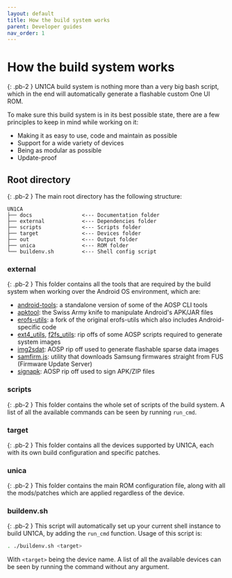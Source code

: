 ```yaml
---
layout: default
title: How the build system works
parent: Developer guides
nav_order: 1
---
```


# How the build system works
{: .pb-2 }
UN1CA build system is nothing more than a very big bash script, which in the end will automatically generate a flashable custom One UI ROM.

To make sure this build system is in its best possible state, there are a few principles to keep in mind while working on it:
- Making it as easy to use, code and maintain as possible
- Support for a wide variety of devices
- Being as modular as possible
- Update-proof

## Root directory
{: .pb-2 }
The main root directory has the following structure:

```tree
UN1CA
├── docs                <--- Documentation folder
├── external            <--- Dependencies folder
├── scripts             <--- Scripts folder
├── target              <--- Devices folder
├── out                 <--- Output folder
├── unica               <--- ROM folder
└── buildenv.sh         <--- Shell config script
```

### **external**
{: .pb-2 }
This folder contains all the tools that are required by the build system when working over the Android OS environment, which are:
- [android-tools](https://github.com/nmeum/android-tools): a standalone version of some of the AOSP CLI tools
- [apktool](https://github.com/iBotPeaches/Apktool): the Swiss Army knife to manipulate Android's APK/JAR files
- [erofs-utils](https://github.com/sekaiacg/erofs-utils): a fork of the original erofs-utils which also includes Android-specific code
- [ext4_utils](https://android.googlesource.com/platform/system/extras/+/refs/heads/main/ext4_utils/), [f2fs_utils](https://android.googlesource.com/platform/system/extras/+/refs/heads/main/f2fs_utils/): rip offs of some AOSP scripts required to generate system images
- [img2sdat](https://github.com/BlackMesa123/img2sdat): AOSP rip off used to generate flashable sparse data images
- [samfirm.js](https://github.com/DavidArsene/samfirm.js): utility that downloads Samsung firmwares straight from FUS (Firmware Update Server)
- [signapk](https://android.googlesource.com/platform/build/+/refs/heads/main/tools/signapk/): AOSP rip off used to sign APK/ZIP files

### **scripts**
{: .pb-2 }
This folder contains the whole set of scripts of the build system. A list of all the available commands can be seen by running `run_cmd`.

### **target**
{: .pb-2 }
This folder contains all the devices supported by UN1CA, each with its own build configuration and specific patches.

### **unica**
{: .pb-2 }
This folder contains the main ROM configuration file, along with all the mods/patches which are applied regardless of the device.

### **buildenv.sh**
{: .pb-2 }
This script will automatically set up your current shell instance to build UN1CA, by adding the `run_cmd` function. Usage of this script is:
```bash
. ./buildenv.sh <target>
```
With `<target>` being the device name. A list of all the available devices can be seen by running the command without any argument.

